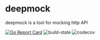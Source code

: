 # deepmock
deepmock is a tool for mocking http API

[![Go Report Card](https://goreportcard.com/badge/github.com/qastub/ultron)](https://goreportcard.com/report/github.com/qastub/deepmock) ![build-state](https://travis-ci.org/qastub/deepmock.svg?branch=master) ![codecov](https://codecov.io/gh/qastub/deepmock/branch/master/graph/badge.svg)
